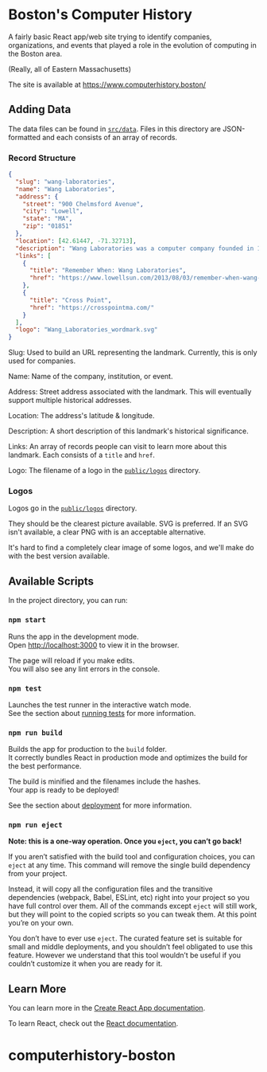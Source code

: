 # Boston's Computer History

A fairly basic React app/web site trying to identify companies, organizations, and events that played a role in the evolution of computing in the Boston area.

(Really, all of Eastern Massachusetts)

The site is available at https://www.computerhistory.boston/

## Adding Data

The data files can be found in [`src/data`](https://github.com/dana-ross/computerhistory-boston/tree/main/src/data). Files in this directory are JSON-formatted and each consists of an array of records.

### Record Structure
  ```json
  {
    "slug": "wang-laboratories",
    "name": "Wang Laboratories",
    "address": {
      "street": "900 Chelmsford Avenue",
      "city": "Lowell",
      "state": "MA",
      "zip": "01851"
    },
    "location": [42.61447, -71.32713],
    "description": "Wang Laboratories was a computer company founded in 1951, by An Wang and G. Y. Chu.[1] The company was successively headquartered in Cambridge, Massachusetts (1954–1963), Tewksbury, Massachusetts (1963–1976), and finally in Lowell, Massachusetts (1976–1997).",
    "links": [
      {
        "title": "Remember When: Wang Laboratories",
        "href": "https://www.lowellsun.com/2013/08/03/remember-when-wang-laboratories/"
      },
      {
        "title": "Cross Point",
        "href": "https://crosspointma.com/"
      }
    ],
    "logo": "Wang_Laboratories_wordmark.svg"
  }
```
Slug: Used to build an URL representing the landmark. Currently, this is only used for companies.

Name: Name of the company, institution, or event.

Address: Street address associated with the landmark. This will eventually support multiple historical addresses.

Location: The address's latitude & longitude.

Description: A short description of this landmark's historical significance.

Links: An array of records people can visit to learn more about this landmark. Each consists of a `title` and `href`.

Logo: The filename of a logo in the [`public/logos`](https://github.com/dana-ross/computerhistory-boston/tree/main/public/logos) directory.

### Logos

Logos go in the [`public/logos`](https://github.com/dana-ross/computerhistory-boston/tree/main/public/logos) directory.

They should be the clearest picture available. SVG is preferred. If an SVG isn't available, a clear PNG with is an acceptable alternative.

It's hard to find a completely clear image of some logos, and we'll make do with the best version available.

## Available Scripts

In the project directory, you can run:

### `npm start`

Runs the app in the development mode.\
Open [http://localhost:3000](http://localhost:3000) to view it in the browser.

The page will reload if you make edits.\
You will also see any lint errors in the console.

### `npm test`

Launches the test runner in the interactive watch mode.\
See the section about [running tests](https://facebook.github.io/create-react-app/docs/running-tests) for more information.

### `npm run build`

Builds the app for production to the `build` folder.\
It correctly bundles React in production mode and optimizes the build for the best performance.

The build is minified and the filenames include the hashes.\
Your app is ready to be deployed!

See the section about [deployment](https://facebook.github.io/create-react-app/docs/deployment) for more information.

### `npm run eject`

**Note: this is a one-way operation. Once you `eject`, you can’t go back!**

If you aren’t satisfied with the build tool and configuration choices, you can `eject` at any time. This command will remove the single build dependency from your project.

Instead, it will copy all the configuration files and the transitive dependencies (webpack, Babel, ESLint, etc) right into your project so you have full control over them. All of the commands except `eject` will still work, but they will point to the copied scripts so you can tweak them. At this point you’re on your own.

You don’t have to ever use `eject`. The curated feature set is suitable for small and middle deployments, and you shouldn’t feel obligated to use this feature. However we understand that this tool wouldn’t be useful if you couldn’t customize it when you are ready for it.

## Learn More

You can learn more in the [Create React App documentation](https://facebook.github.io/create-react-app/docs/getting-started).

To learn React, check out the [React documentation](https://reactjs.org/).
# computerhistory-boston
